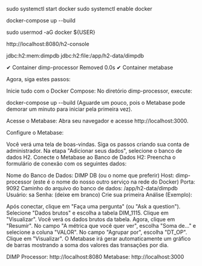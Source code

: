 sudo systemctl start docker
sudo systemctl enable docker

docker-compose up --build

sudo usermod -aG docker ${USER}

http://localhost:8080/h2-console

jdbc:h2:mem:dimpdb
jdbc:h2:file:/app/h2-data/dimpdb

 ✔ Container dimp-processor        Removed                                                                                                                                                                                               0.0s 
 ✔ Container metabase 


Agora, siga estes passos:

Inicie tudo com o Docker Compose: No diretório dimp-processor, execute:

docker-compose up --build
(Aguarde um pouco, pois o Metabase pode demorar um minuto para iniciar pela primeira vez).

Acesse o Metabase: Abra seu navegador e acesse http://localhost:3000.

Configure o Metabase:

Você verá uma tela de boas-vindas. Siga os passos criando sua conta de administrador.
Na etapa "Adicionar seus dados", selecione o banco de dados H2.
Conecte o Metabase ao Banco de Dados H2: Preencha o formulário de conexão com os seguintes dados:

Nome do Banco de Dados: DIMP DB (ou o nome que preferir)
Host: dimp-processor (este é o nome do nosso outro serviço na rede do Docker)
Porta: 9092
Caminho do arquivo do banco de dados: /app/h2-data/dimpdb
Usuário: sa
Senha: (deixe em branco)
Crie sua primeira Análise (Exemplo):

Após conectar, clique em "Faça uma pergunta" (ou "Ask a question").
Selecione "Dados brutos" e escolha a tabela DIM_1115.
Clique em "Visualizar". Você verá os dados brutos da tabela.
Agora, clique em "Resumir".
No campo "A métrica que você quer ver", escolha "Soma de..." e selecione a coluna "VALOR".
No campo "Agrupar por", escolha "DT_OP".
Clique em "Visualizar". O Metabase irá gerar automaticamente um gráfico de barras mostrando a soma dos valores das transações por dia.


DIMP Processor: http://localhost:8080
Metabase: http://localhost:3000